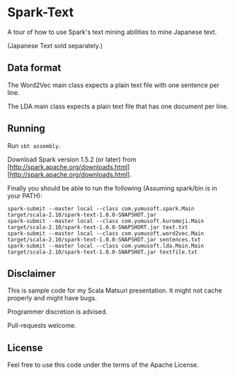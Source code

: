# Spark-Text

A tour of how to use Spark's text mining abilities to mine Japanese text.

(Japanese Text sold separately.)

## Data format

The Word2Vec main class expects a plain text file with one sentence per line.
 
The LDA main class expects a plain text file that has one document per line.

## Running

Run `sbt assembly`.

Download Spark version 1.5.2 (or later) from [http://spark.apache.org/downloads.html][http://spark.apache.org/downloads.html].

Finally you should be able to run the following (Assuming spark/bin is in your PATH):

    spark-submit --master local --class com.yumusoft.spark.Main target/scala-2.10/spark-text-1.0.0-SNAPSHOT.jar
    spark-submit --master local --class com.yumusoft.kuromoji.Main target/scala-2.10/spark-text-1.0.0-SNAPSHORT.jar text.txt
    spark-submit --master local --class com.yumusoft.word2vec.Main target/scala-2.10/spark-text-1.0.0-SNAPSHOT.jar sentences.txt
    spark-submit --master local --class com.yumusoft.lda.Main.Main target/scala-2.10/spark-text-1.0.0-SNAPSHOT.jar textfile.txt 

## Disclaimer

This is sample code for my Scala Matsuri presentation.  It might not cache properly and might have bugs.

Programmer discretion is advised.

Pull-requests welcome.

## License

Feel free to use this code under the terms of the Apache License.

